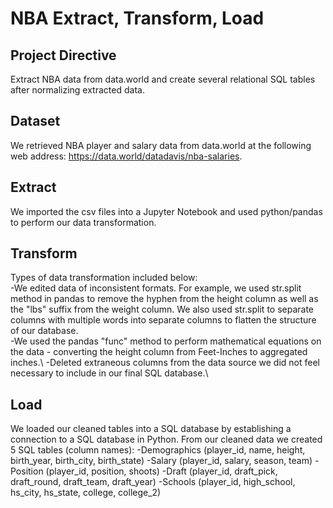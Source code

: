 # NBA Extract, Transform, Load

## Project Directive
Extract NBA data from data.world and create several relational SQL tables after normalizing extracted data.

## Dataset
We retrieved NBA player and salary data from data.world at the following web address: https://data.world/datadavis/nba-salaries.

## Extract
We imported the csv files into a Jupyter Notebook and used python/pandas to perform our data transformation. 

## Transform
Types of data transformation included below:\
-We edited data of inconsistent formats. For example, we used str.split method in pandas to remove the hyphen from the height column as well as the "lbs" suffix from the weight column. We also used str.split to separate columns with multiple words into separate columns to flatten the structure of our database.\
-We used the pandas "func" method to perform mathematical equations on the data - converting the height column from Feet-Inches to aggregated inches.\ 
-Deleted extraneous columns from the data source we did not feel necessary to include in our final SQL database.\

## Load
We loaded our cleaned tables into a SQL database by establishing a connection to a SQL database in Python. From our cleaned data we created 5 SQL tables (column names):
-Demographics (player_id, name, height, birth_year, birth_city, birth_state)
-Salary (player_id, salary, season, team)
-Position (player_id, position, shoots)
-Draft (player_id, draft_pick, draft_round, draft_team, draft_year)
-Schools (player_id, high_school, hs_city, hs_state, college, college_2)

